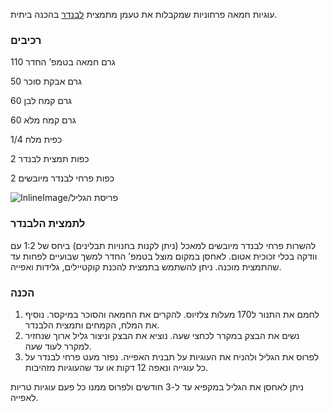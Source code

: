 עוגיות חמאה פרחוניות שמקבלות את טעמן מתמצית [לבנדר](/herb/lavender) בהכנה ביתית.



### רכיבים

110 גרם חמאה בטמפ’ החדר

50 גרם אבקת סוכר

60 גרם קמח לבן

60 גרם קמח מלא

1/4 כפית מלח

2 כפות תמצית לבנדר

2 כפות פרחי לבנדר מיובשים



![InlineImage/פריסת הגליל](process.jpg)



### לתמצית הלבנדר

להשרות פרחי לבנדר מיובשים למאכל (ניתן לקנות בחנויות תבלינים) ביחס של 1:2 עם וודקה בכלי זכוכית אטום. לאחסן במקום מוצל בטמפ’ החדר למשך שבועיים לפחות עד שהתמצית מוכנה. ניתן להשתמש בתמצית להכנת קוקטיילים, גלידות ואפייה.





### הכנה

1. לחמם את התנור ל170 מעלות צלזיוס. להקרים את החמאה והסוכר במיקסר. נוסיף את המלח, הקמחים ותמצית הלבנדר.
2. נשים את הבצק במקרר לכחצי שעה. נוציא את הבצק וניצור גליל ארוך שנחזיר למקרר לעוד שעה. 
3. לפרוס את הגליל ולהניח את העוגיות על תבנית האפייה. נפזר מעט פרחי לבנדר על כל עוגייה ונאפה 12 דקות או עד שהעוגיות מזהיבות. 

ניתן לאחסן את הגליל במקפיא עד ל-3 חודשים ולפרוס ממנו כל פעם עוגיות טריות לאפייה.

